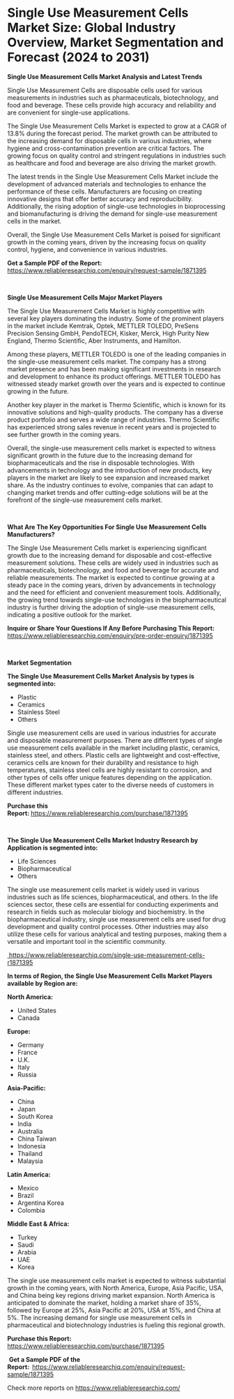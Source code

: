<p><h1>Single Use Measurement Cells Market Size: Global Industry Overview, Market Segmentation and Forecast (2024 to 2031)</h1></p><p><strong>Single Use Measurement Cells Market Analysis and Latest Trends</strong></p>
<p><p>Single Use Measurement Cells are disposable cells used for various measurements in industries such as pharmaceuticals, biotechnology, and food and beverage. These cells provide high accuracy and reliability and are convenient for single-use applications.</p><p>The Single Use Measurement Cells Market is expected to grow at a CAGR of 13.8% during the forecast period. The market growth can be attributed to the increasing demand for disposable cells in various industries, where hygiene and cross-contamination prevention are critical factors. The growing focus on quality control and stringent regulations in industries such as healthcare and food and beverage are also driving the market growth.</p><p>The latest trends in the Single Use Measurement Cells Market include the development of advanced materials and technologies to enhance the performance of these cells. Manufacturers are focusing on creating innovative designs that offer better accuracy and reproducibility. Additionally, the rising adoption of single-use technologies in bioprocessing and biomanufacturing is driving the demand for single-use measurement cells in the market.</p><p>Overall, the Single Use Measurement Cells Market is poised for significant growth in the coming years, driven by the increasing focus on quality control, hygiene, and convenience in various industries.</p></p>
<p><strong>Get a Sample PDF of the Report:&nbsp;</strong> <a href="https://www.reliableresearchiq.com/enquiry/request-sample/1871395">https://www.reliableresearchiq.com/enquiry/request-sample/1871395</a></p>
<p>&nbsp;</p>
<p><strong>Single Use Measurement Cells Major Market Players</strong></p>
<p><p>The Single Use Measurement Cells Market is highly competitive with several key players dominating the industry. Some of the prominent players in the market include Kemtrak, Optek, METTLER TOLEDO, PreSens Precision Sensing GmbH, PendoTECH, Kisker, Merck, High Purity New England, Thermo Scientific, Aber Instruments, and Hamilton.</p><p>Among these players, METTLER TOLEDO is one of the leading companies in the single-use measurement cells market. The company has a strong market presence and has been making significant investments in research and development to enhance its product offerings. METTLER TOLEDO has witnessed steady market growth over the years and is expected to continue growing in the future.</p><p>Another key player in the market is Thermo Scientific, which is known for its innovative solutions and high-quality products. The company has a diverse product portfolio and serves a wide range of industries. Thermo Scientific has experienced strong sales revenue in recent years and is projected to see further growth in the coming years.</p><p>Overall, the single-use measurement cells market is expected to witness significant growth in the future due to the increasing demand for biopharmaceuticals and the rise in disposable technologies. With advancements in technology and the introduction of new products, key players in the market are likely to see expansion and increased market share. As the industry continues to evolve, companies that can adapt to changing market trends and offer cutting-edge solutions will be at the forefront of the single-use measurement cells market.</p></p>
<p>&nbsp;</p>
<p><strong>What Are The Key Opportunities For Single Use Measurement Cells Manufacturers?</strong></p>
<p><p>The Single Use Measurement Cells market is experiencing significant growth due to the increasing demand for disposable and cost-effective measurement solutions. These cells are widely used in industries such as pharmaceuticals, biotechnology, and food and beverage for accurate and reliable measurements. The market is expected to continue growing at a steady pace in the coming years, driven by advancements in technology and the need for efficient and convenient measurement tools. Additionally, the growing trend towards single-use technologies in the biopharmaceutical industry is further driving the adoption of single-use measurement cells, indicating a positive outlook for the market.</p></p>
<p><strong>Inquire or Share Your Questions If Any Before Purchasing This Report:</strong> <a href="https://www.reliableresearchiq.com/enquiry/pre-order-enquiry/1871395">https://www.reliableresearchiq.com/enquiry/pre-order-enquiry/1871395</a></p>
<p>&nbsp;</p>
<p><strong>Market Segmentation</strong></p>
<p><strong>The Single Use Measurement Cells Market Analysis by types is segmented into:</strong></p>
<p><ul><li>Plastic</li><li>Ceramics</li><li>Stainless Steel</li><li>Others</li></ul></p>
<p><p>Single use measurement cells are used in various industries for accurate and disposable measurement purposes. There are different types of single use measurement cells available in the market including plastic, ceramics, stainless steel, and others. Plastic cells are lightweight and cost-effective, ceramics cells are known for their durability and resistance to high temperatures, stainless steel cells are highly resistant to corrosion, and other types of cells offer unique features depending on the application. These different market types cater to the diverse needs of customers in different industries.</p></p>
<p><strong>Purchase this Report:&nbsp;</strong><a href="https://www.reliableresearchiq.com/purchase/1871395">https://www.reliableresearchiq.com/purchase/1871395</a></p>
<p>&nbsp;</p>
<p><strong>The Single Use Measurement Cells Market Industry Research by Application is segmented into:</strong></p>
<p><ul><li>Life Sciences</li><li>Biopharmaceutical</li><li>Others</li></ul></p>
<p><p>The single use measurement cells market is widely used in various industries such as life sciences, biopharmaceutical, and others. In the life sciences sector, these cells are essential for conducting experiments and research in fields such as molecular biology and biochemistry. In the biopharmaceutical industry, single use measurement cells are used for drug development and quality control processes. Other industries may also utilize these cells for various analytical and testing purposes, making them a versatile and important tool in the scientific community.</p></p>
<p><a href="https://www.reliableresearchiq.com/single-use-measurement-cells-r1871395">&nbsp;https://www.reliableresearchiq.com/single-use-measurement-cells-r1871395</a></p>
<p><strong>In terms of Region, the Single Use Measurement Cells Market Players available by Region are:</strong></p>
<p>
    <p> <strong> North America: </strong>
        <ul>
            <li>United States</li>
            <li>Canada</li>
        </ul>
        </p> 
    <p> <strong> Europe: </strong>
        <ul>
            <li>Germany</li>
            <li>France</li>
            <li>U.K.</li>
            <li>Italy</li>
            <li>Russia</li>
        </ul>
        </p> 
    <p> <strong> Asia-Pacific: </strong>
        <ul>
            <li>China</li>
            <li>Japan</li>
            <li>South Korea</li>
            <li>India</li>
            <li>Australia</li>
            <li>China Taiwan</li>
            <li>Indonesia</li>
            <li>Thailand</li>
            <li>Malaysia</li>
        </ul>
        </p> 
    <p> <strong> Latin America: </strong>
        <ul>
            <li>Mexico</li>
            <li>Brazil</li>
            <li>Argentina Korea</li>
            <li>Colombia</li>
        </ul>
        </p> 
    <p> <strong> Middle East & Africa: </strong>
        <ul>
            <li>Turkey</li>
            <li>Saudi</li>
            <li>Arabia</li>
            <li>UAE</li>
            <li>Korea</li>
        </ul>
    </p>
    </p>
<p><p>The single use measurement cells market is expected to witness substantial growth in the coming years, with North America, Europe, Asia Pacific, USA, and China being key regions driving market expansion. North America is anticipated to dominate the market, holding a market share of 35%, followed by Europe at 25%, Asia Pacific at 20%, USA at 15%, and China at 5%. The increasing demand for single use measurement cells in pharmaceutical and biotechnology industries is fueling this regional growth.</p></p>
<p><strong>Purchase this Report: </strong><a href="https://www.reliableresearchiq.com/purchase/1871395">https://www.reliableresearchiq.com/purchase/1871395</a></p>
<p>&nbsp;<strong>Get a Sample PDF of the Report:&nbsp;&nbsp;</strong><a href="https://www.reliableresearchiq.com/enquiry/request-sample/1871395">https://www.reliableresearchiq.com/enquiry/request-sample/1871395</a></p>
<p><strong></strong></p>
<p>Check more reports on <a href="https://www.reliableresearchiq.com/">https://www.reliableresearchiq.com/</a></p>